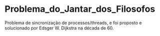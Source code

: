 # Problema_do_Jantar_dos_Filosofos
Problema de sincronização de processos/threads, e foi proposto e solucionado por Edsger W. Dijkstra na década de 60.
